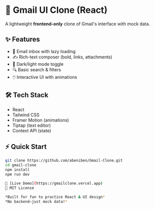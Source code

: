 # 🚀 Gmail UI Clone (React)

A lightweight **frontend-only** clone of Gmail's interface with mock data.  

## ✨ Features
- 📨 Email inbox with lazy loading  
- ✍️ Rich-text composer (bold, links, attachments)  
- 🌙 Dark/light mode toggle  
- 🔍 Basic search & filters  
- 🖱️ Interactive UI with animations  

## 🛠️ Tech Stack
- React  
- Tailwind CSS  
- Framer Motion (animations)  
- Tiptap (text editor)  
- Context API (state)  

## ⚡ Quick Start
```bash
git clone https://github.com/abeniben/Gmail-Clone.git
cd gmail-clone
npm install
npm run dev

🔗 [Live Demo](https://gmailclone.vercel.app)  
📜 MIT License  

*Built for fun to practice React & UI design*  
*No backend—just mock data!* 
